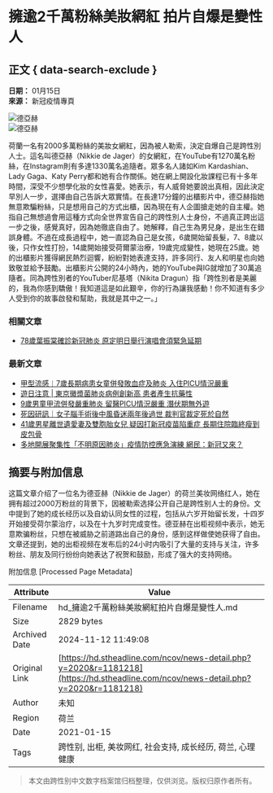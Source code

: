 # 擁逾2千萬粉絲美妝網紅 拍片自爆是變性人

## 正文 { data-search-exclude }


**日期：** 01月15日  
**來源：** 新冠疫情專頁  

![德亞赫](https://static.stheadline.com/stheadline/inewsmedia/20200115/_2020011516571862335.jpg)  
![德亞赫](https://static.stheadline.com/stheadline/inewsmedia/20200115/_2020011517222522554.jpg)  

荷蘭一名有2000多萬粉絲的美妝女網紅，因為被人勒索，決定自爆自己是跨性別人士。這名叫德亞赫（Nikkie de Jager）的女網紅，在YouTube有1270萬名粉絲，在Instagram則有多達1330萬名追隨者。眾多名人諸如Kim Kardashian、Lady Gaga、Katy Perry都和她有合作關係。她在網上開設化妝課程已有十多年時間，深受不少想學化妝的女性喜愛。她表示，有人威脅她要說出真相，因此決定早別人一步，選擇由自己告訴大眾實情。在長達17分鐘的出櫃影片中，德亞赫指她無意欺騙粉絲，只是想用自己的方式出櫃，因為現在有人企圖搶走她的自主權。她指自己無想過會用這種方式向全世界宣告自己的跨性別人士身份，不過真正跨出這一步之後，感覺真好，因為她徹底自由了。她解釋，自己生為男兒身，是出生在錯誤身體。不過在成長過程中，她一直認為自己是女孩，6歲開始留長髮，7、8歲以後，只作女性打扮，14歲開始接受荷爾蒙治療，19歲完成變性，她現在25歲。她的出櫃影片獲得網民熱烈迴響，紛紛對她表達支持，許多同行、友人和明星也向她致敬並給予鼓勵。出櫃影片公開的24小時內，她的YouTube與IG就增加了30萬追隨者。同為跨性別者的YouTuber尼基塔（Nikita Dragun）指「跨性別者是美麗的，我為你感到驕傲！我知道這是如此艱辛，你的行為讓我感動！你不知道有多少人受到你的故事啟發和幫助，我就是其中之一。」

### 相關文章

- [78歲葉振棠確診新冠肺炎 原定明日舉行演唱會須緊急延期](news-detail.php?y=2023&r=1896327)

### 最新文章

- [甲型流感︱7歲長期病患女童併發敗血症及肺炎 入住PICU情況嚴重](news-detail.php?r=2034986&y=2024)
- [遊日注意 | 東京黴漿菌肺炎病例創新高 患者產生抗藥性](news-detail.php?r=2027753&y=2024)
- [9歲男童甲流併發嚴重肺炎 留醫PICU情況嚴重 潛伏期無外遊](news-detail.php?r=2024724&y=2024)
- [死因研訊｜女子腦手術後中風昏迷兩年後過世 裁判官裁定死於自然](news-detail.php?r=2023106&y=2024)
- [41歲男星離世遺愛妻及雙胞胎女兒 疑因打新冠疫苗陷重症 長期住院臨終瘦到皮包骨](news-detail.php?r=2022036&y=2024)
- [多地開展聚集性「不明原因肺炎」疫情防控應急演練 網民：新冠又來？](news-detail.php?r=2017573&y=2024)

## 摘要与附加信息

<!-- tcd_abstract -->
这篇文章介绍了一位名为德亚赫（Nikkie de Jager）的荷兰美妆网络红人，她在拥有超过2000万粉丝的背景下，因被勒索选择公开自己是跨性别人士的身份。文中提到了她的成长经历以及自幼认同女性的过程，包括从六岁开始留长发，十四岁开始接受荷尔蒙治疗，以及在十九岁时完成变性。德亚赫在出柜视频中表示，她无意欺骗粉丝，只想在被威胁之前道路出自己的身份，感到这样做使她获得了自由。文章还提到，她的出柜视频在发布后的24小时内吸引了大量的支持与关注，许多粉丝、朋友及同行纷纷向她表达了祝贺和鼓励，形成了强大的支持网络。
<!-- tcd_abstract_end -->

附加信息 [Processed Page Metadata]

| Attribute       | Value                                  |
|-----------------|----------------------------------------|
| Filename        | hd_擁逾2千萬粉絲美妝網紅拍片自爆是變性人.md                             |
| Size            | 2829 bytes                           |
| Archived Date   | 2024-11-12 11:49:08                             |
| Original Link   | [https://hd.stheadline.com/ncov/news-detail.php?y=2020&r=1181218](https://hd.stheadline.com/ncov/news-detail.php?y=2020&r=1181218)                       |
| Author          | 未知                               |
| Region          | 荷兰                               |
| Date            | 2021-01-15                                 |
| Tags            | 跨性别, 出柜, 美妆网红, 社会支持, 成长经历, 荷兰, 心理健康                                 |
>
> 本文由跨性别中文数字档案馆归档整理，仅供浏览。版权归原作者所有。
>